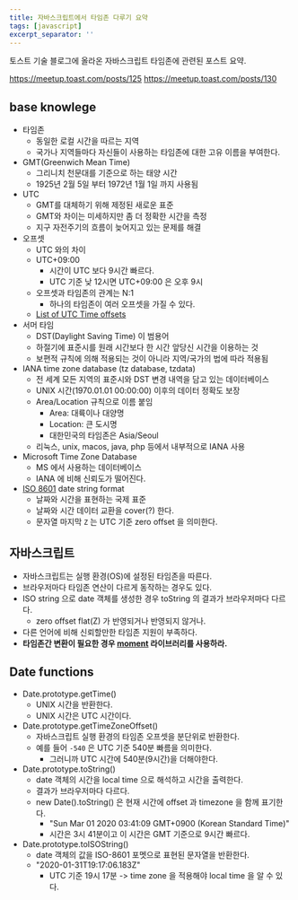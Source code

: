 ```yaml
---
title: 자바스크립트에서 타임존 다루기 요약
tags: [javascript]
excerpt_separator: ''
---
```


토스트 기술 블로그에 올라온 자바스크립트 타임존에 관련된 포스트 요약.

<https://meetup.toast.com/posts/125>
<https://meetup.toast.com/posts/130>

## base knowlege

- 타임존
    - 동일한 로컬 시간을 따르는 지역
    - 국가나 지역들마다 자신들이 사용하는 타임존에 대한 고유 이름을 부여한다.
- GMT(Greenwich Mean Time)
    - 그리니치 천문대를 기준으로 하는 태양 시간
    - 1925년 2월 5일 부터 1972년 1월 1일 까지 사용됨
- UTC
    - GMT를 대체하기 위해 제정된 새로운 표준
    - GMT와 차이는 미세하지만 좀 더 정확한 시간을 측정
    - 지구 자전주기의 흐름이 늦어지고 있는 문제를 해결
- 오프셋
    - UTC 와의 차이
    - UTC+09:00 
        - 시간이 UTC 보다 9시간 빠르다.
        - UTC 기준 낮 12시면 UTC+09:00 은 오후 9시
    - 오프셋과 타임존의 관계는 N:1
        - 하나의 타임존이 여러 오프셋을 가질 수 있다.
    - [List of UTC Time offsets](https://en.wikipedia.org/wiki/List_of_UTC_time_offsets)
- 서머 타임
    - DST(Daylight Saving Time) 이 범용어
    - 하절기에 표준시를 원래 시간보다 한 시간 앞당신 시간을 이용하는 것
    - 보편적 규칙에 의해 적용되는 것이 아니라 지역/국가의 법에 따라 적용됨
- IANA time zone database (tz database, tzdata)
    - 전 세계 모든 지역의 표준시와 DST 변경 내역을 담고 있는 데이터베이스
    - UNIX 시간(1970.01.01 00:00:00) 이후의 데이터 정확도 보장
    - Area/Location 규칙으로 이름 붙임
        - Area: 대륙이나 대양명
        - Location: 큰 도시명
        - 대한민국의 타임존은 Asia/Seoul
    - 리눅스, unix, macos, java, php 등에서 내부적으로 IANA 사용
- Microsoft Time Zone Database
    - MS 에서 사용하는 데이터베이스
    - IANA 에 비해 신뢰도가 떨어진다.
- [ISO 8601](https://en.wikipedia.org/wiki/ISO_8601) date string format
    - 날짜와 시간을 표현하는 국제 표준
    - 날짜와 시간 데이터 교환을 cover(?) 한다.
    - 문자열 마지막 `Z` 는 UTC 기준 zero offset 을 의미한다.

## 자바스크립트

- 자바스크립트는 실행 환경(OS)에 설정된 타임존을 따른다.
- 브라우저마다 타임존 연산이 다르게 동작하는 경우도 있다.
- ISO string 으로 date 객체를 생성한 경우 toString 의 결과가 브라우저마다 다르다.
    - zero offset flat(Z) 가 반영되거나 반영되지 않거나.
- 다른 언어에 비해 신뢰할만한 타임존 지원이 부족하다.
- **타임존간 변환이 필요한 경우 [moment](https://momentjs.com) 라이브러리를 사용하라.**

## Date functions

- Date.prototype.getTime()
    - UNIX 시간을 반환한다.
    - UNIX 시간은 UTC 시간이다.
- Date.prototype.getTimeZoneOffset()
    - 자바스크립트 실행 환경의 타임존 오프셋을 분단위로 반환한다.
    - 예를 들어 `-540` 은 UTC 기준 540분 빠름을 의미한다.
        - 그러니까 UTC 시간에 540분(9시간)을 더해야한다.
- Date.prototype.toString()
    - date 객체의 시간을 local time 으로 해석하고 시간을 출력한다.
    - 결과가 브라우저마다 다르다.
    - new Date().toString() 은 현재 시간에 offset 과 timezone 을 함께 표기한다.
        - "Sun Mar 01 2020 03:41:09 GMT+0900 (Korean Standard Time)"
        - 시간은 3시 41분이고 이 시간은 GMT 기준으로 9시간 빠르다.
- Date.prototype.toISOString()
    - date 객체의 값을 ISO-8601 포멧으로 표현된 문자열을 반환한다.
    - "2020-01-31T19:17:06.183Z"
        - UTC 기준 19시 17분 -> time zone 을 적용해야 local time 을 알 수 있다.

